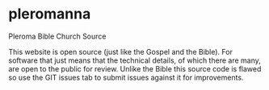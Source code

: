 # pleromanna
Pleroma Bible Church Source


This website is open source (just like the Gospel and the Bible). 
For software that just means that the technical details, of which there are many, are open to the public for review. 
Unlike the Bible this source code is flawed so use the GIT issues tab to submit issues against it for improvements.
